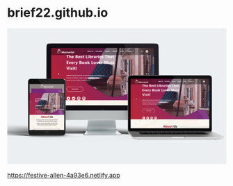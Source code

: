 # brief22.github.io

<img src="mockup.jpg" alt="mockup">


https://festive-allen-4a93e6.netlify.app
